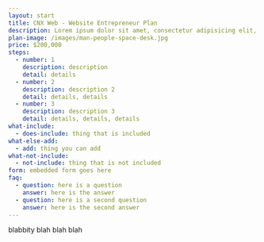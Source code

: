 ```yaml
---
layout: start
title: CNX Web - Website Entrepreneur Plan
description: Lorem ipsum dolor sit amet, consectetur adipisicing elit, sed do eiusmod tempor incididunt ut labore et dolore magna aliqua.
plan-image: /images/man-people-space-desk.jpg
price: $200,000
steps:
  - number: 1
    description: description
    detail: details
  - number: 2
    description: description 2
    detail: details, details
  - number: 3
    description: description 3
    detail: details, details, details
what-include:
  - does-include: thing that is included
what-else-add:
  - add: thing you can add
what-not-include:
  - not-include: thing that is not included
form: embedded form goes here
faq:
  - question: here is a question
    answer: here is the answer
  - question: here is a second question
    answer: here is the second answer
---
```

blabbity blah blah blah
